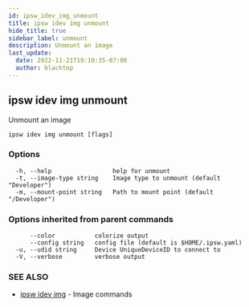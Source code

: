 ```yaml
---
id: ipsw_idev_img_unmount
title: ipsw idev img unmount
hide_title: true
sidebar_label: unmount
description: Unmount an image
last_update:
  date: 2022-11-21T19:10:35-07:00
  author: blacktop
---
```

## ipsw idev img unmount

Unmount an image

```
ipsw idev img unmount [flags]
```

### Options

```
  -h, --help                 help for unmount
  -t, --image-type string    Image type to unmount (default "Developer")
  -m, --mount-point string   Path to mount point (default "/Developer")
```

### Options inherited from parent commands

```
      --color           colorize output
      --config string   config file (default is $HOME/.ipsw.yaml)
  -u, --udid string     Device UniqueDeviceID to connect to
  -V, --verbose         verbose output
```

### SEE ALSO

* [ipsw idev img](/docs/cli/img/ipsw_idev_img)	 - Image commands

